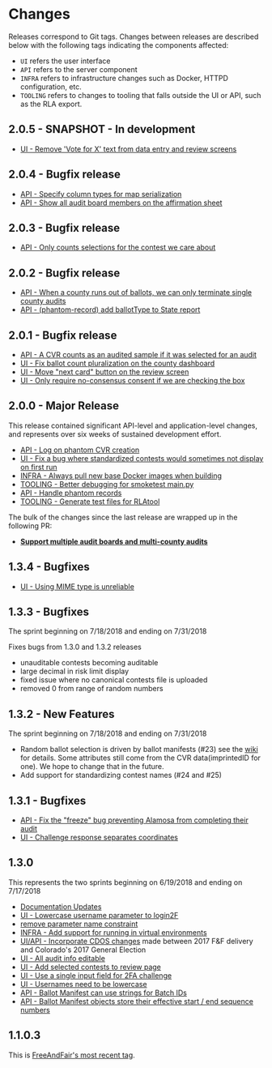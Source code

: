 # Changes

Releases correspond to Git tags. Changes between releases are described below
with the following tags indicating the components affected:

- `UI` refers the user interface
- `API` refers to the server component
- `INFRA` refers to infrastructure changes such as Docker, HTTPD configuration,
  etc.
- `TOOLING` refers to changes to tooling that falls outside the UI or API, such
  as the RLA export.

## 2.0.5 - SNAPSHOT - In development

- [UI - Remove 'Vote for X' text from data entry and review screens][pr78]

## 2.0.4 - Bugfix release

- [API - Specify column types for map serialization][pr74]
- [API - Show all audit board members on the affirmation sheet][pr73]

## 2.0.3 - Bugfix release

- [API - Only counts selections for the contest we care about][pr70]

## 2.0.2 - Bugfix release

- [API - When a county runs out of ballots, we can only terminate single county audits ][pr66]
- [API - (phantom-record) add ballotType to State report][pr68]

## 2.0.1 - Bugfix release

- [API - A CVR counts as an audited sample if it was selected for an audit][pr61]
- [UI - Fix ballot count pluralization on the county dashboard][pr62]
- [UI - Move "next card" button on the review screen][pr63]
- [UI - Only require no-consensus consent if we are checking the box][pr64]

## 2.0.0 - Major Release

This release contained significant API-level and application-level changes, and
represents over six weeks of sustained development effort.

- [API - Log on phantom CVR creation][pr33]
- [UI - Fix a bug where standardized contests would sometimes not display on first run][pr34]
- [INFRA - Always pull new base Docker images when building][pr35]
- [TOOLING - Better debugging for smoketest main.py][pr36]
- [API - Handle phantom records][pr40]
- [TOOLING - Generate test files for RLAtool][pr42]

The bulk of the changes since the last release are wrapped up in the following
PR:

- [**Support multiple audit boards and multi-county audits**][pr44]

## 1.3.4 - Bugfixes

- [UI - Using MIME type is unreliable][pr29]

## 1.3.3 - Bugfixes

The sprint beginning on 7/18/2018 and ending on 7/31/2018

Fixes bugs from 1.3.0 and 1.3.2 releases

- unauditable contests becoming auditable
- large decimal in risk limit display
- fixed issue where no canonical contests file is uploaded
- removed 0 from range of random numbers

## 1.3.2 - New Features

The sprint beginning on 7/18/2018 and ending on 7/31/2018

- Random ballot selection is driven by ballot manifests (#23) see the
  [wiki](https://github.com/democracyworks/ColoradoRLA/wiki/Random-Number-flow)
  for details. Some attributes still come from the CVR data(imprintedID for
  one). We hope to change that in the future.
- Add support for standardizing contest names (#24 and #25)


## 1.3.1 - Bugfixes

- [API - Fix the "freeze" bug preventing Alamosa from completing their audit](https://github.com/democracyworks/ColoradoRLA/pull/17)
- [UI - Challenge response separates coordinates](https://github.com/democracyworks/ColoradoRLA/pull/18)

## 1.3.0

This represents the two sprints beginning on 6/19/2018 and ending on 7/17/2018
- [Documentation Updates][pr15]
- [UI - Lowercase username parameter to login2F][pr13]
- [remove parameter name constraint][pr11]
- [INFRA - Add support for running in virtual environments][pr10]
- [UI/API - Incorporate CDOS changes][pr9] made between 2017 F&F delivery and Colorado's 2017 General Election
- [UI - All audit info editable][pr8]
- [UI - Add selected contests to review page][pr5]
- [UI - Use a single input field for 2FA challenge][pr4]
- [UI - Usernames need to be lowercase][pr3]
- [API - Ballot Manifest can use strings for Batch IDs][pr2]
- [API - Ballot Manifest objects store their effective start / end sequence numbers][pr1]

## 1.1.0.3

This is [FreeAndFair's most recent tag][1.1.0.3].

[1.1.0.3]: https://github.com/FreeAndFair/ColoradoRLA/tree/v1.1.0.3
[fork]: https://github.com/FreeAndFair/ColoradoRLA/commit/fbbc9aba46c4db4b9c7349a855397a27439d2a5b
[first-commit]: https://github.com/democracyworks/ColoradoRLA/commit/6ce7a45540ccad35ddef85bb38b3fd31d11368ad
[pr1]: https://github.com/democracyworks/ColoradoRLA/pull/1
[pr2]: https://github.com/democracyworks/ColoradoRLA/pull/2
[pr3]: https://github.com/democracyworks/ColoradoRLA/pull/3
[pr4]: https://github.com/democracyworks/ColoradoRLA/pull/4
[pr5]: https://github.com/democracyworks/ColoradoRLA/pull/5
[pr8]: https://github.com/democracyworks/ColoradoRLA/pull/8
[pr9]: https://github.com/democracyworks/ColoradoRLA/pull/9
[pr10]: https://github.com/democracyworks/ColoradoRLA/pull/10
[pr11]: https://github.com/democracyworks/ColoradoRLA/pull/11
[pr13]: https://github.com/democracyworks/ColoradoRLA/pull/13
[pr15]: https://github.com/democracyworks/ColoradoRLA/pull/15
[pr29]: https://github.com/democracyworks/ColoradoRLA/pull/29
[pr33]: https://github.com/democracyworks/ColoradoRLA/pull/33
[pr34]: https://github.com/democracyworks/ColoradoRLA/pull/34
[pr35]: https://github.com/democracyworks/ColoradoRLA/pull/35
[pr36]: https://github.com/democracyworks/ColoradoRLA/pull/36
[pr40]: https://github.com/democracyworks/ColoradoRLA/pull/40
[pr42]: https://github.com/democracyworks/ColoradoRLA/pull/42
[pr44]: https://github.com/democracyworks/ColoradoRLA/pull/44
[pr61]: https://github.com/democracyworks/ColoradoRLA/pull/61
[pr62]: https://github.com/democracyworks/ColoradoRLA/pull/62
[pr63]: https://github.com/democracyworks/ColoradoRLA/pull/63
[pr64]: https://github.com/democracyworks/ColoradoRLA/pull/64
[pr66]: https://github.com/democracyworks/ColoradoRLA/pull/66
[pr68]: https://github.com/democracyworks/ColoradoRLA/pull/68
[pr70]: https://github.com/democracyworks/ColoradoRLA/pull/70
[pr73]: https://github.com/democracyworks/ColoradoRLA/pull/73
[pr74]: https://github.com/democracyworks/ColoradoRLA/pull/74
[pr78]: https://github.com/democracyworks/ColoradoRLA/pull/78

